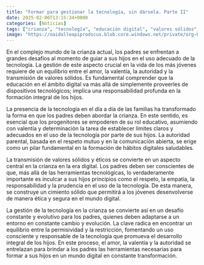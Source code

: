 ```yaml
---
title: "Formar para gestionar la tecnología, sin dársela. Parte II"
date: 2025-02-06T13:15:34+0000
categories: [Noticias]
tags: ["crianza", "tecnología", "educación digital", "valores sólidos", "hábitos digitales", "gestión tecnológica", "entorno digital"]
image: "https://oaidalleapiprodscus.blob.core.windows.net/private/org-HKmKxpuNw3Y88lm4EBrIPq0n/user-ZwiCXOggLL8ZNNKE2g7rXFmV/img-WEXG9PCe2IXjNuA9WSwIA9CF.png?st=2025-02-06T12%3A15%3A34Z&se=2025-02-06T14%3A15%3A34Z&sp=r&sv=2024-08-04&sr=b&rscd=inline&rsct=image/png&skoid=d505667d-d6c1-4a0a-bac7-5c84a87759f8&sktid=a48cca56-e6da-484e-a814-9c849652bcb3&skt=2025-02-06T08%3A25%3A19Z&ske=2025-02-07T08%3A25%3A19Z&sks=b&skv=2024-08-04&sig=GhtbA6%2BuhSUboLixleZDk4h3WMLeYDwOpf8NsJC57sU%3D"
---
```


En el complejo mundo de la crianza actual, los padres se enfrentan a grandes desafíos al momento de guiar a sus hijos en el uso adecuado de la tecnología. La gestión de este aspecto crucial en la vida de los más jóvenes requiere de un equilibrio entre el amor, la valentía, la autoridad y la transmisión de valores sólidos. Es fundamental comprender que la educación en el ámbito digital va más allá de simplemente proveerles de dispositivos tecnológicos; implica una responsabilidad profunda en la formación integral de los hijos.

La presencia de la tecnología en el día a día de las familias ha transformado la forma en que los padres deben abordar la crianza. En este sentido, es esencial que los progenitores se empoderen de su rol educativo, asumiendo con valentía y determinación la tarea de establecer límites claros y adecuados en el uso de la tecnología por parte de sus hijos. La autoridad parental, basada en el respeto mutuo y en la comunicación abierta, se erige como un pilar fundamental en la formación de hábitos digitales saludables.

La transmisión de valores sólidos y éticos se convierte en un aspecto central en la crianza en la era digital. Los padres deben ser conscientes de que, más allá de las herramientas tecnológicas, lo verdaderamente importante es inculcar a sus hijos principios como el respeto, la empatía, la responsabilidad y la prudencia en el uso de la tecnología. De esta manera, se construye un cimiento sólido que permitirá a los jóvenes desenvolverse de manera ética y segura en el mundo digital.

La gestión de la tecnología en la crianza se convierte así en un desafío constante y evolutivo para los padres, quienes deben adaptarse a un entorno en constante cambio y evolución. La clave radica en encontrar un equilibrio entre la permisividad y la restricción, fomentando un uso consciente y responsable de la tecnología que promueva el desarrollo integral de los hijos. En este proceso, el amor, la valentía y la autoridad se entrelazan para brindar a los padres las herramientas necesarias para formar a sus hijos en un mundo digital en constante transformación.
    